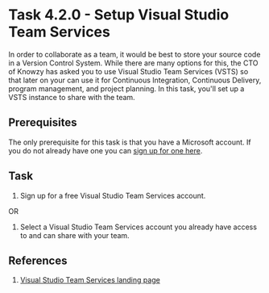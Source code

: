 # Task 4.2.0 - Setup Visual Studio Team Services

In order to collaborate as a team, it would be best to store your source code in a Version Control System.  While there are many options for this, the CTO of Knowzy has asked you to use Visual Studio Team Services (VSTS) so that later on your can use it for Continuous Integration, Continuous Delivery, program management, and project planning.  In this task, you'll set up a VSTS instance to share with the team.

## Prerequisites 

The only prerequisite for this task is that you have a Microsoft account.  If you do not already have one you can [sign up for one here](https://support.microsoft.com/en-us/instantanswers/d18cc497-d839-cf50-dea8-f99c95f2bd16/sign-up-for-a-microsoft-account).

## Task 

1.  Sign up for a free Visual Studio Team Services account. 

OR

1.  Select a Visual Studio Team Services account you already have access to and can share with your team.

## References

1.  [Visual Studio Team Services landing page](https://www.visualstudio.com/team-services/)

